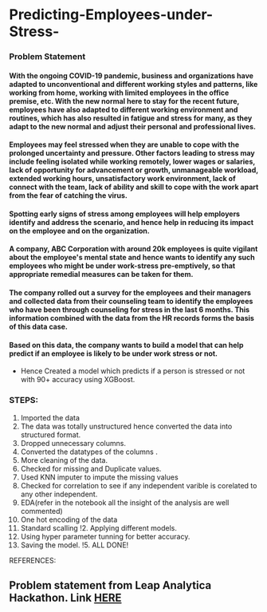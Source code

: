 # Predicting-Employees-under-Stress-

### Problem Statement
#### With the ongoing COVID-19 pandemic, business and organizations have adapted to unconventional and different working styles and patterns, like working from home, working with limited employees in the office premise, etc. With the new normal here to stay for the recent future, employees have also adapted to different working environment and routines, which has also resulted in fatigue and stress for many, as they adapt to the new normal and adjust their personal and professional lives. 

#### Employees may feel stressed when they are unable to cope with the prolonged uncertainty and pressure. Other factors leading to stress may include feeling isolated while working remotely, lower wages or salaries, lack of opportunity for advancement or growth, unmanageable workload, extended working hours, unsatisfactory work environment, lack of connect with the team, lack of ability and skill to cope with the work apart from the fear of catching the virus.

#### Spotting early signs of stress among employees will help employers identify and address the scenario, and hence help in reducing its impact on the employee and on the organization. 

#### A company, ABC Corporation with around 20k employees is quite vigilant about the employee's mental state and hence wants to identify any such employees who might be under work-stress pre-emptively, so that appropriate remedial measures can be taken for them.  

#### The company rolled out a survey for the employees and their managers and collected data from their counseling team to identify the employees who have been through counseling for stress in the last 6 months. This information combined with the data from the HR records forms the basis of this data case. 

#### Based on this data, the company wants to build a model that can help predict if an employee is likely to be under work stress or not. 

- Hence Created a model which predicts if a person is stressed or not with 90+ accuracy using XGBoost.
### STEPS:

1.  Imported the data
2.  The data was totally unstructured hence converted the data into structured format.
3.  Dropped unnecessary columns.
4.  Converted the datatypes of the columns .
5.  More cleaning of the data.
6.  Checked for missing and Duplicate values.
7.  Used KNN imputer to impute the missing values
8.  Checked for correlation to see if any independent varible is corelated to any other independent.
9.  EDA(refer in the notebook all the insight of the analysis are well commented)
10. One hot encoding of the data
11. Standard scalling 
!2. Applying different models.
13. Using hyper parameter tunning for better accuracy.
14. Saving the model.
!5. ALL DONE!


REFERENCES:
## Problem statement from Leap Analytica Hackathon. Link [HERE](https://leapsapp.analyttica.com/hackathons/3)
